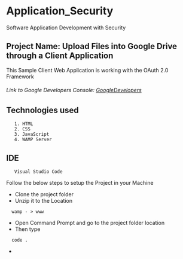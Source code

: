 # Application_Security
Software Application Development with Security

## Project Name: Upload Files into Google Drive through a Client Application 

This Sample Client Web Application is working with the OAuth 2.0 Framework
  ###### Link to Google Developers Console: [GoogleDevelopers](https://console.developers.google.com/)

  ## Technologies used
  
       1. HTML
       2. CSS
       3. JavaScript
       4. WAMP Server
       
  ## IDE
  
       Visual Studio Code


Follow the below steps to setup the Project in your Machine

- Clone the project folder
- Unzip it to the Location
```
  wamp - > www

```
- Open Command Prompt and go to the project folder location
- Then type
```
  code .
```
- 












